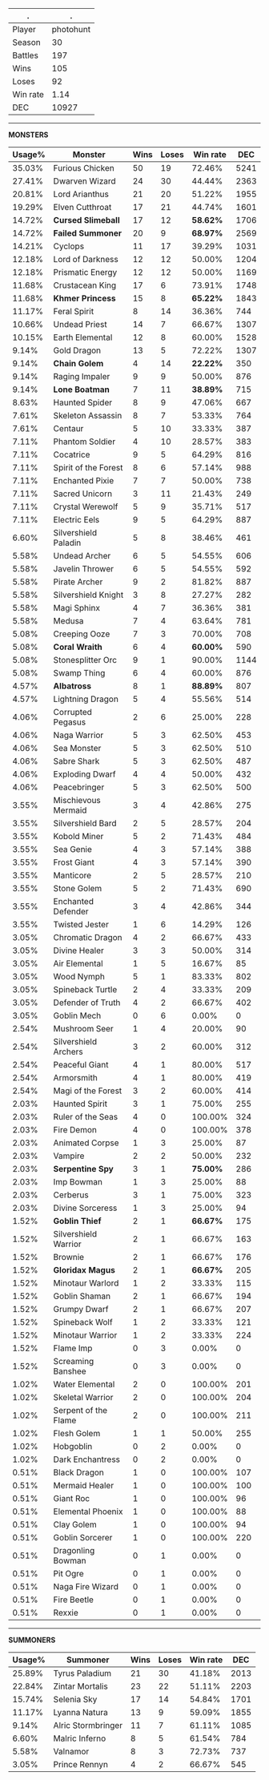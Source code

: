 .|.
|-|-
Player|photohunt
Season|30
Battles|197
Wins|105
Loses|92
Win rate|1.14
DEC|10927

---
**MONSTERS**

Usage%|Monster|Wins|Loses|Win rate|DEC|
-|-|-|-|-|-|
35.03%|Furious Chicken|50|19|72.46%|5241|
27.41%|Dwarven Wizard|24|30|44.44%|2363|
20.81%|Lord Arianthus|21|20|51.22%|1955|
19.29%|Elven Cutthroat|17|21|44.74%|1601|
14.72%|**Cursed Slimeball**|17|12|**58.62%**|1706|
14.72%|**Failed Summoner**|20|9|**68.97%**|2569|
14.21%|Cyclops|11|17|39.29%|1031|
12.18%|Lord of Darkness|12|12|50.00%|1204|
12.18%|Prismatic Energy|12|12|50.00%|1169|
11.68%|Crustacean King|17|6|73.91%|1748|
11.68%|**Khmer Princess**|15|8|**65.22%**|1843|
11.17%|Feral Spirit|8|14|36.36%|744|
10.66%|Undead Priest|14|7|66.67%|1307|
10.15%|Earth Elemental|12|8|60.00%|1528|
9.14%|Gold Dragon|13|5|72.22%|1307|
9.14%|**Chain Golem**|4|14|**22.22%**|350|
9.14%|Raging Impaler|9|9|50.00%|876|
9.14%|**Lone Boatman**|7|11|**38.89%**|715|
8.63%|Haunted Spider|8|9|47.06%|667|
7.61%|Skeleton Assassin|8|7|53.33%|764|
7.61%|Centaur|5|10|33.33%|387|
7.11%|Phantom Soldier|4|10|28.57%|383|
7.11%|Cocatrice|9|5|64.29%|816|
7.11%|Spirit of the Forest|8|6|57.14%|988|
7.11%|Enchanted Pixie|7|7|50.00%|738|
7.11%|Sacred Unicorn|3|11|21.43%|249|
7.11%|Crystal Werewolf|5|9|35.71%|517|
7.11%|Electric Eels|9|5|64.29%|887|
6.60%|Silvershield Paladin|5|8|38.46%|461|
5.58%|Undead Archer|6|5|54.55%|606|
5.58%|Javelin Thrower|6|5|54.55%|592|
5.58%|Pirate Archer|9|2|81.82%|887|
5.58%|Silvershield Knight|3|8|27.27%|282|
5.58%|Magi Sphinx|4|7|36.36%|381|
5.58%|Medusa|7|4|63.64%|781|
5.08%|Creeping Ooze|7|3|70.00%|708|
5.08%|**Coral Wraith**|6|4|**60.00%**|590|
5.08%|Stonesplitter Orc|9|1|90.00%|1144|
5.08%|Swamp Thing|6|4|60.00%|876|
4.57%|**Albatross**|8|1|**88.89%**|807|
4.57%|Lightning Dragon|5|4|55.56%|514|
4.06%|Corrupted Pegasus|2|6|25.00%|228|
4.06%|Naga Warrior|5|3|62.50%|453|
4.06%|Sea Monster|5|3|62.50%|510|
4.06%|Sabre Shark|5|3|62.50%|487|
4.06%|Exploding Dwarf|4|4|50.00%|432|
4.06%|Peacebringer|5|3|62.50%|500|
3.55%|Mischievous Mermaid|3|4|42.86%|275|
3.55%|Silvershield Bard|2|5|28.57%|204|
3.55%|Kobold Miner|5|2|71.43%|484|
3.55%|Sea Genie|4|3|57.14%|388|
3.55%|Frost Giant|4|3|57.14%|390|
3.55%|Manticore|2|5|28.57%|210|
3.55%|Stone Golem|5|2|71.43%|690|
3.55%|Enchanted Defender|3|4|42.86%|344|
3.55%|Twisted Jester|1|6|14.29%|126|
3.05%|Chromatic Dragon|4|2|66.67%|433|
3.05%|Divine Healer|3|3|50.00%|314|
3.05%|Air Elemental|1|5|16.67%|85|
3.05%|Wood Nymph|5|1|83.33%|802|
3.05%|Spineback Turtle|2|4|33.33%|209|
3.05%|Defender of Truth|4|2|66.67%|402|
3.05%|Goblin Mech|0|6|0.00%|0|
2.54%|Mushroom Seer|1|4|20.00%|90|
2.54%|Silvershield Archers|3|2|60.00%|312|
2.54%|Peaceful Giant|4|1|80.00%|517|
2.54%|Armorsmith|4|1|80.00%|419|
2.54%|Magi of the Forest|3|2|60.00%|414|
2.03%|Haunted Spirit|3|1|75.00%|255|
2.03%|Ruler of the Seas|4|0|100.00%|324|
2.03%|Fire Demon|4|0|100.00%|378|
2.03%|Animated Corpse|1|3|25.00%|87|
2.03%|Vampire|2|2|50.00%|232|
2.03%|**Serpentine Spy**|3|1|**75.00%**|286|
2.03%|Imp Bowman|1|3|25.00%|88|
2.03%|Cerberus|3|1|75.00%|323|
2.03%|Divine Sorceress|1|3|25.00%|94|
1.52%|**Goblin Thief**|2|1|**66.67%**|175|
1.52%|Silvershield Warrior|2|1|66.67%|163|
1.52%|Brownie|2|1|66.67%|176|
1.52%|**Gloridax Magus**|2|1|**66.67%**|205|
1.52%|Minotaur Warlord|1|2|33.33%|115|
1.52%|Goblin Shaman|2|1|66.67%|194|
1.52%|Grumpy Dwarf|2|1|66.67%|207|
1.52%|Spineback Wolf|1|2|33.33%|121|
1.52%|Minotaur Warrior|1|2|33.33%|224|
1.52%|Flame Imp|0|3|0.00%|0|
1.52%|Screaming Banshee|0|3|0.00%|0|
1.02%|Water Elemental|2|0|100.00%|201|
1.02%|Skeletal Warrior|2|0|100.00%|204|
1.02%|Serpent of the Flame|2|0|100.00%|211|
1.02%|Flesh Golem|1|1|50.00%|255|
1.02%|Hobgoblin|0|2|0.00%|0|
1.02%|Dark Enchantress|0|2|0.00%|0|
0.51%|Black Dragon|1|0|100.00%|107|
0.51%|Mermaid Healer|1|0|100.00%|100|
0.51%|Giant Roc|1|0|100.00%|96|
0.51%|Elemental Phoenix|1|0|100.00%|88|
0.51%|Clay Golem|1|0|100.00%|94|
0.51%|Goblin Sorcerer|1|0|100.00%|220|
0.51%|Dragonling Bowman|0|1|0.00%|0|
0.51%|Pit Ogre|0|1|0.00%|0|
0.51%|Naga Fire Wizard|0|1|0.00%|0|
0.51%|Fire Beetle|0|1|0.00%|0|
0.51%|Rexxie|0|1|0.00%|0|

---
**SUMMONERS**

Usage%|Summoner|Wins|Loses|Win rate|DEC|
-|-|-|-|-|-|
25.89%|Tyrus Paladium|21|30|41.18%|2013|
22.84%|Zintar Mortalis|23|22|51.11%|2203|
15.74%|Selenia Sky|17|14|54.84%|1701|
11.17%|Lyanna Natura|13|9|59.09%|1855|
9.14%|Alric Stormbringer|11|7|61.11%|1085|
6.60%|Malric Inferno|8|5|61.54%|784|
5.58%|Valnamor|8|3|72.73%|737|
3.05%|Prince Rennyn|4|2|66.67%|545|
